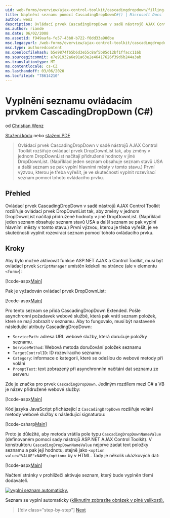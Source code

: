 ```yaml
---
uid: web-forms/overview/ajax-control-toolkit/cascadingdropdown/filling-a-list-using-cascadingdropdown-cs
title: Naplnění seznamu pomocí CascadingDropDownC#() | Microsoft Docs
author: wenz
description: Ovládací prvek CascadingDropDown v sadě nástrojů AJAX Control Toolkit rozšiřuje ovládací prvek DropDownList tak, aby změny v jednom DropDownList načítají přidružené hodnoty v anoth...
ms.author: riande
ms.date: 06/02/2008
ms.assetid: f949aafa-fe57-43b0-b722-f0dd33a900be
msc.legacyurl: /web-forms/overview/ajax-control-toolkit/cascadingdropdown/filling-a-list-using-cascadingdropdown-cs
msc.type: authoredcontent
ms.openlocfilehash: b5e9874fb5b6d3e55c8af5b85d12bf1ffacc116b
ms.sourcegitcommit: e7e91932a6e91a63e2e46417626f39d6b244a3ab
ms.translationtype: MT
ms.contentlocale: cs-CZ
ms.lasthandoff: 03/06/2020
ms.locfileid: "78614210"
---
```

# <a name="filling-a-list-using-cascadingdropdown-c"></a>Vyplnění seznamu ovládacím prvkem CascadingDropDown (C#)

od [Christian Wenz](https://github.com/wenz)

[Stažení kódu](https://download.microsoft.com/download/9/0/7/907760b1-2c60-4f81-aeb6-ca416a573b0d/cascadingdropdown0.cs.zip) nebo [stažení PDF](https://download.microsoft.com/download/2/d/c/2dc10e34-6983-41d4-9c08-f78f5387d32b/cascadingdropdown0CS.pdf)

> Ovládací prvek CascadingDropDown v sadě nástrojů AJAX Control Toolkit rozšiřuje ovládací prvek DropDownList tak, aby změny v jednom DropDownList načítají přidružené hodnoty v jiné DropDownList. (Například jeden seznam obsahuje seznam stavů USA a další seznam se pak vyplní hlavními městy v tomto stavu.) První výzvou, kterou je třeba vyřešit, je ve skutečnosti vyplnit rozevírací seznam pomocí tohoto ovládacího prvku.

## <a name="overview"></a>Přehled

Ovládací prvek CascadingDropDown v sadě nástrojů AJAX Control Toolkit rozšiřuje ovládací prvek DropDownList tak, aby změny v jednom DropDownList načítají přidružené hodnoty v jiné DropDownList. (Například jeden seznam obsahuje seznam stavů USA a další seznam se pak vyplní hlavními městy v tomto stavu.) První výzvou, kterou je třeba vyřešit, je ve skutečnosti vyplnit rozevírací seznam pomocí tohoto ovládacího prvku.

## <a name="steps"></a>Kroky

Aby bylo možné aktivovat funkce ASP.NET AJAX a Control Toolkit, musí být ovládací prvek `ScriptManager` umístěn kdekoli na stránce (ale v elementu `<form>`):

[!code-aspx[Main](filling-a-list-using-cascadingdropdown-cs/samples/sample1.aspx)]

Pak je vyžadován ovládací prvek DropDownList:

[!code-aspx[Main](filling-a-list-using-cascadingdropdown-cs/samples/sample2.aspx)]

Pro tento seznam se přidá CascadingDropDown Extended. Pošle asynchronní požadavek webové službě, která pak vrátí seznam položek, které se mají zobrazit v seznamu. Aby to fungovalo, musí být nastavené následující atributy CascadingDropDown:

- `ServicePath`: adresa URL webové služby, která doručuje položky seznamu.
- `ServiceMethod`: Webová metoda doručování položek seznamu
- `TargetControlID`: ID rozevíracího seznamu
- `Category`: informace o kategorii, které se odešlou do webové metody při volání
- `PromptText`: text zobrazený při asynchronním načítání dat seznamu ze serveru

Zde je značka pro prvek `CascadingDropDown`. Jediným rozdílem mezi C# a VB je název přidružené webové služby:

[!code-aspx[Main](filling-a-list-using-cascadingdropdown-cs/samples/sample3.aspx)]

Kód jazyka JavaScript přicházející z `CascadingDropDown` rozšiřuje volání metody webové služby s následující signaturou:

[!code-csharp[Main](filling-a-list-using-cascadingdropdown-cs/samples/sample4.cs)]

Proto je důležité, aby metoda vrátila pole typu `CascadingDropDownNameValue` (definovaném pomocí sady nástrojů ASP.NET AJAX Control Toolkit). V konstruktoru `CascadingDropDownNameValue` nejprve zadat text položky seznamu a pak její hodnotu, stejně jako `<option value="VALUE">NAME</option>` by v HTML. Tady je několik ukázkových dat:

[!code-aspx[Main](filling-a-list-using-cascadingdropdown-cs/samples/sample5.aspx)]

Načtení stránky v prohlížeči aktivuje seznam, který bude vyplněn třemi dodavateli.

[![vyplní seznam automaticky.](filling-a-list-using-cascadingdropdown-cs/_static/image2.png)](filling-a-list-using-cascadingdropdown-cs/_static/image1.png)

Seznam se vyplní automaticky ([kliknutím zobrazíte obrázek v plné velikosti).](filling-a-list-using-cascadingdropdown-cs/_static/image3.png)

> [!div class="step-by-step"]
> [Next](using-cascadingdropdown-with-a-database-cs.md)
